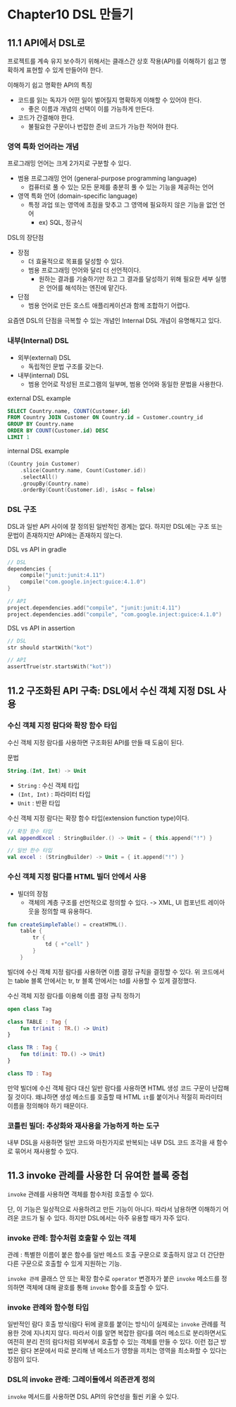 # Chapter10 DSL 만들기

## 11.1 API에서 DSL로

프로젝트를 계속 유지 보수하기 위해서는 클래스간 상호 작용(API)를 이해하기 쉽고 명확하게
표현할 수 있게 만들어야 한다. 

이해하기 쉽고 명확한 API의 특징
- 코드를 읽는 독자가 어떤 일이 벌어질지 명확하게 이해할 수 있어야 한다.
  - 좋은 이름과 개념의 선택이 이를 가능하게 만든다.
- 코드가 간결해야 한다.
  - 불필요한 구문이나 번잡한 준비 코드가 가능한 적어야 한다.

### 영역 특화 언어라는 개념

프로그래밍 언어는 크게 2가지로 구분할 수 있다.
- 범용 프로그래밍 언어 (general-purpose programming language)
  - 컴퓨터로 풀 수 있는 모든 문제를 충분히 풀 수 있는 기능을 제공하는 언어
- 영역 특화 언어 (domain-specific language)
  - 특정 과업 또는 영역에 초점을 맞추고 그 영역에 필요하지 않은 기능을 없언 언어
    - ex) SQL, 정규식

DSL의 장단점
- 장점
  - 더 효율적으로 목표를 달성할 수 있다. 
  - 범용 프로그래밍 언어와 달리 더 선언적이다.
    - 원하는 결과를 기술하기만 하고 그 결과를 달성하기 위해 필요한 세부 실행은 언어를 해석하는 엔진에 맡긴다.
- 단점
  - 범용 언어로 만든 호스트 애플리케이션과 함께 조합하기 어렵다.

요즘엔 DSL의 단점을 극복할 수 있는 개념인 Internal DSL 개념이 유명해지고 있다.

### 내부(Internal) DSL

- 외부(external) DSL
  - 독립적인 문법 구조를 갖는다.
- 내부(internal) DSL
  - 범용 언어로 작성된 프로그램의 일부며, 범용 언어와 동일한 문법을 사용한다.

external DSL example
```sql
SELECT Country.name, COUNT(Customer.id)
FROM Country JOIN Customer ON Country.id = Customer.country_id
GROUP BY Country.name
ORDER BY COUNT(Customer.id) DESC 
LIMIT 1
```

internal DSL example
```kotlin
(Country join Customer)
    .slice(Country.name, Count(Customer.id))
    .selectAll()
    .groupBy(Country.name)
    .orderBy(Count(Customer.id), isAsc = false)
```

### DSL 구조

DSL과 일반 API 사이에 잘 정의된 일반적인 경계는 없다.
하지만 DSL에는 구조 또는 문법이 존재하지만 API에는 존재하지 않는다.

DSL vs API in gradle
```kotlin
// DSL
dependencies {
    compile("junit:junit:4.11")
    compile("com.google.inject:guice:4.1.0")
}

// API
project.dependencies.add("compile", "junit:junit:4.11")
project.dependencies.add("compile", "com.google.inject:guice:4.1.0")
```

DSL vs API in assertion
```kotlin
// DSL
str should startWith("kot")

// API
assertTrue(str.startsWith("kot"))
```

## 11.2 구조화된 API 구축: DSL에서 수신 객체 지정 DSL 사용

### 수신 객체 지정 람다와 확장 함수 타입

수신 객체 지정 람다를 사용하면 구조화된 API를 만들 때 도움이 된다.

문법
```kotlin
String.(Int, Int) -> Unit
```
- `String` : 수신 객체 타입
- `(Int, Int)` : 파라미터 타입
- `Unit` : 반환 타입

수신 객체 지정 람다는 확장 함수 타입(extension function type)이다.
```kotlin
// 확장 함수 타입
val appendExcel : StringBuilder.() -> Unit = { this.append("!") }

// 일반 한수 타입
val excel : (StringBuilder) -> Unit = { it.append("!") }
```

### 수신 객체 지정 람다를 HTML 빌더 안에서 사용

- 빌더의 장점
  - 객체의 계층 구조를 선언적으로 정의할 수 있다. -> XML, UI 컴포넌트 레이아웃을 정의할 때 유용하다.
```kotlin
fun createSimpleTable() = creatHTML().
    table {
        tr {
            td { +"cell" }
        }
    }
```

빌더에 수신 객체 지정 람다를 사용하면 이름 결정 규칙을 결정할 수 있다. 
위 코드에서는 table 블록 안에서는 tr, tr 블록 안에서는 td를 사용할 수 있게 결정했다.

수신 객체 지정 람다를 이용해 이름 결정 규칙 정하기
```kotlin
open class Tag

class TABLE : Tag {
    fun tr(init : TR.() -> Unit)
}

class TR : Tag {
    fun td(init: TD.() -> Unit)
}

class TD : Tag
```

만약 빌더에 수신 객체 람다 대신 일반 람다를 사용하면 HTML 생성 코드 구문이 난잡해 질 것이다.
왜냐하면 생성 메소드를 호출할 때 HTML `it`를 붙이거나 적절히 파라미터 이름을 정의해야 하기 때문이다.

### 코틀린 빌더: 추상화와 재사용을 가능하게 하는 도구

내부 DSL을 사용하면 일반 코드와 마찬가지로 반복되는 내부 DSL 코드 조각을 새 함수로 묶어서 재사용할 수 있다.

## 11.3 invoke 관례를 사용한 더 유여한 블록 중첩

`invoke` 관례를 사용하면 객체를 함수처럼 호출할 수 있다.

단, 이 기능은 일상적으로 사용하려고 만든 기능이 아니다. 따라서 남용하면 이해하기 어려운 코드가 될 수 있다. 하지만 DSL에서는 아주 유용할 때가 자주 있다.

### invoke 관례: 함수처럼 호출할 수 있는 객체

관례 : 특별한 이름이 붙은 함수를 일반 메소드 호출 구문으로 호출하지 않고 더 간단한 다른 구문으로 호출할 수 있게 지원하는 기능.

`invoke 관례` 클래스 안 또는 확장 함수로 `operator` 변경자가 붙은 `invoke` 메소드를 정의하면 객체에 대해 괄호를 통해 `invoke` 함수를 호출할 수 있다.

### invoke 관례와 함수형 타입

일반적인 람다 호출 방식(람다 뒤에 괄호를 붙이는 방식)이 실제로는 `invoke` 관례를 적용한 것에 지나치지 않다.
따라서 이를 알면 복잡한 람다를 여러 메소드로 분리하면서도 여전히 분리 전의 람다처럼 외부에서 호출할 수 있는 객체를 만들 수 있다.
이런 접근 방법은 람다 본문에서 따로 분리해 낸 메소드가 영향을 끼치는 영역을 최소화할 수 있다는 장점이 있다.

### DSL의 invoke 관례: 그레이들에서 의존관계 정의

`invoke` 메서드를 사용하면 DSL API의 유연성을 훨씬 키울 수 있다.
